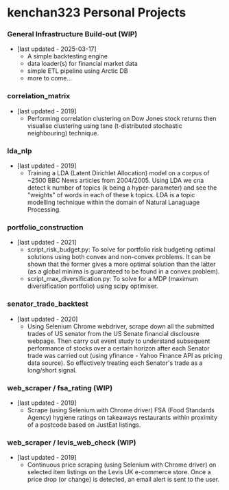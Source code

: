 # kenchan323 Personal Projects

### General Infrastructure Build-out (WIP)
- [last updated - 2025-03-17]
    - A simple backtesting engine
    - data loader(s) for financial market data
    - simple ETL pipeline using Arctic DB
    - more to come...

### correlation_matrix
- [last updated - 2019]
    - Performing correlation clustering on Dow Jones stock returns then visualise clustering
    using tsne (t-distributed stochastic neighbouring) technique.
    
### lda_nlp
- [last updated - 2019]
    - Training a LDA (Latent Dirichlet Allocation) model on a corpus of ~2500 BBC News articles from 2004/2005.
    Using LDA we cna detect k number of topics (k being a hyper-parameter) and see the "weights" of words in each
    of these k topics.
    LDA is a topic modelling technique within the domain of Natural Lanaguage Processing.

### portfolio_construction
- [last updated - 2021]
    - script_risk_budget.py: To solve for portfolio risk budgeting optimal solutions using both convex and non-convex 
    problems. It can be shown that the former gives a more optimal solution than the latter (as a global minima is
    guaranteed to be found in a convex problem). 
    - script_max_diversification.py: To solve for a MDP (maximum diversification portfolio) using scipy optimiser.

### senator_trade_backtest
- [last updated - 2020]
    - Using Selenium Chrome webdriver, scrape down all the submitted trades of US senator from the US Senate financial
    disclousre webpage. Then carry out event study to understand subsequent performance of stocks over a certain horizon
    after each Senator trade was carried out (using yfinance - Yahoo Finance API as pricing data source). So effectively 
    treating each Senator's trade as a long/short signal.

### web_scraper / fsa_rating (WIP)
- [last updated - 2019]
    - Scrape (using Selenium with Chrome driver) FSA (Food Standards Agency) hygiene ratings on takeaways restaurants
    within proximity of a postcode based on JustEat listings.
    
### web_scraper / levis_web_check (WIP)
- [last updated - 2019]
    - Continuous price scraping (using Selenium with Chrome driver) on selected item listings on the Levis UK e-commerce 
    store. Once a price drop (or change) is detected, an email alert is sent to the user.